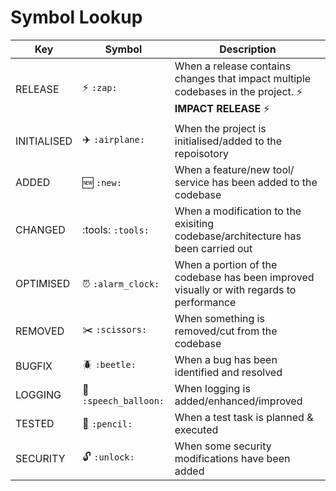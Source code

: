 # Symbol Lookup

| Key | Symbol | Description |
|-|-|-|
| RELEASE | :zap: `:zap:` | When a release contains changes that impact multiple codebases in the project. :zap: **IMPACT RELEASE** :zap:|
| INITIALISED | :airplane: `:airplane:` | When the project is initialised/added to the repoisotory |
| ADDED | :new: `:new:` | When a feature/new tool/ service has been added to the codebase |
| CHANGED | :tools: `:tools:` | When a modification to the exisiting codebase/architecture has been carried out |
| OPTIMISED | :alarm_clock: `:alarm_clock:` | When a portion of the codebase has been improved visually or with regards to performance |
| REMOVED | :scissors: `:scissors:` | When something is removed/cut from the codebase |
| BUGFIX | :beetle: `:beetle:` | When a bug has been identified and resolved |
| LOGGING| :speech_balloon: `:speech_balloon:` | When logging is added/enhanced/improved |
| TESTED | :pencil: `:pencil:` | When a test task is planned & executed |
| SECURITY | :unlock: `:unlock:` | When some security modifications have been added |
